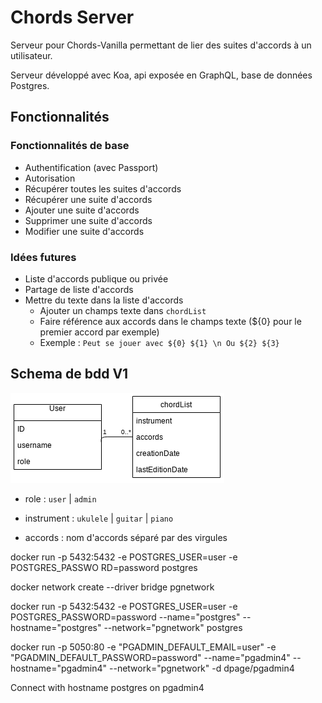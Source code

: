 # Chords Server

Serveur pour Chords-Vanilla permettant de lier des suites d'accords à un utilisateur.

Serveur développé avec Koa, api exposée en GraphQL, base de données Postgres.

## Fonctionnalités

### Fonctionnalités de base

- Authentification (avec Passport)
- Autorisation
- Récupérer toutes les suites d'accords
- Récupérer une suite d'accords
- Ajouter une suite d'accords
- Supprimer une suite d'accords
- Modifier une suite d'accords

### Idées futures

- Liste d'accords publique ou privée
- Partage de liste d'accords
- Mettre du texte dans la liste d'accords
  - Ajouter un champs texte dans `chordList`
  - Faire référence aux accords dans le champs texte (${0} pour le premier accord par exemple)
  - Exemple : `Peut se jouer avec ${0} ${1} \n Ou ${2} ${3}`

## Schema de bdd V1

![](images/schemaV1.png)

- role : `user` | `admin`

- instrument : `ukulele` | `guitar` | `piano`
- accords : nom d'accords séparé par des virgules


docker run -p 5432:5432 -e POSTGRES_USER=user -e POSTGRES_PASSWO
RD=password postgres


docker network create --driver bridge pgnetwork

docker run -p 5432:5432 -e POSTGRES_USER=user -e POSTGRES_PASSWORD=password --name="postgres" --hostname="postgres"  --network="pgnetwork" postgres


docker run -p 5050:80 -e "PGADMIN_DEFAULT_EMAIL=user" -e "PGADMIN_DEFAULT_PASSWORD=password" --name="pgadmin4" --hostname="pgadmin4" --network="pgnetwork" -d dpage/pgadmin4


Connect with hostname postgres on pgadmin4